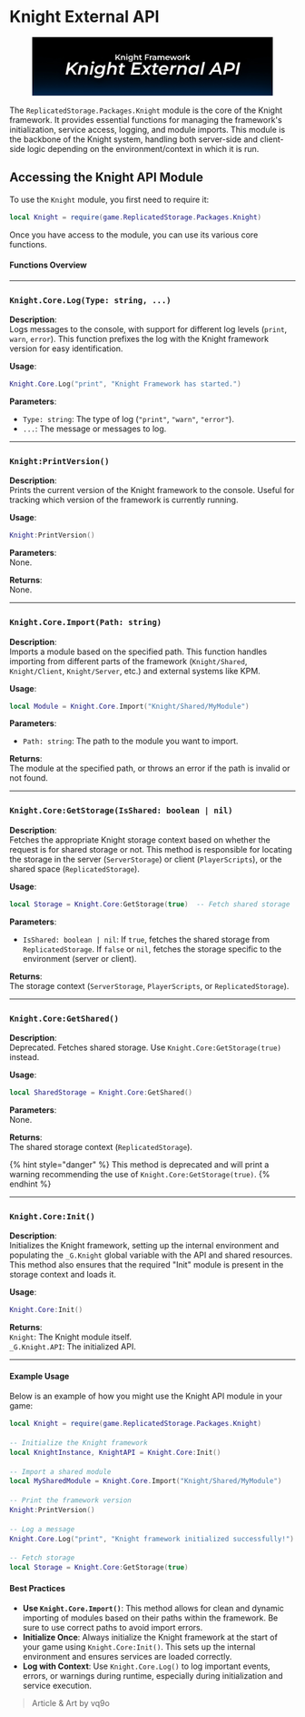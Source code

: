 # Knight External API

<figure><img src="../.gitbook/assets/knight external api.jpg" alt=""><figcaption></figcaption></figure>

The `ReplicatedStorage.Packages.Knight` module is the core of the Knight framework. It provides essential functions for managing the framework's initialization, service access, logging, and module imports. This module is the backbone of the Knight system, handling both server-side and client-side logic depending on the environment/context in which it is run.

## Accessing the Knight API Module

To use the `Knight` module, you first need to require it:

```lua
local Knight = require(game.ReplicatedStorage.Packages.Knight)
```

Once you have access to the module, you can use its various core functions.

#### Functions Overview

***

### `Knight.Core.Log(Type: string, ...)`

**Description**:\
Logs messages to the console, with support for different log levels (`print`, `warn`, `error`). This function prefixes the log with the Knight framework version for easy identification.

**Usage**:

```lua
Knight.Core.Log("print", "Knight Framework has started.")
```

**Parameters**:

* `Type: string`: The type of log (`"print"`, `"warn"`, `"error"`).
* `...`: The message or messages to log.

***

### `Knight:PrintVersion()`

**Description**:\
Prints the current version of the Knight framework to the console. Useful for tracking which version of the framework is currently running.

**Usage**:

```lua
Knight:PrintVersion()
```

**Parameters**:\
None.

**Returns**:\
None.

***

### `Knight.Core.Import(Path: string)`

**Description**:\
Imports a module based on the specified path. This function handles importing from different parts of the framework (`Knight/Shared`, `Knight/Client`, `Knight/Server`, etc.) and external systems like KPM.

**Usage**:

```lua
local Module = Knight.Core.Import("Knight/Shared/MyModule")
```

**Parameters**:

* `Path: string`: The path to the module you want to import.

**Returns**:\
The module at the specified path, or throws an error if the path is invalid or not found.

***

### `Knight.Core:GetStorage(IsShared: boolean | nil)`

**Description**:\
Fetches the appropriate Knight storage context based on whether the request is for shared storage or not. This method is responsible for locating the storage in the server (`ServerStorage`) or client (`PlayerScripts`), or the shared space (`ReplicatedStorage`).

**Usage**:

```lua
local Storage = Knight.Core:GetStorage(true)  -- Fetch shared storage
```

**Parameters**:

* `IsShared: boolean | nil`: If `true`, fetches the shared storage from `ReplicatedStorage`. If `false` or `nil`, fetches the storage specific to the environment (server or client).

**Returns**:\
The storage context (`ServerStorage`, `PlayerScripts`, or `ReplicatedStorage`).

***

### `Knight.Core:GetShared()`

**Description**:\
Deprecated. Fetches shared storage. Use `Knight.Core:GetStorage(true)` instead.

**Usage**:

```lua
local SharedStorage = Knight.Core:GetShared()
```

**Parameters**:\
None.

**Returns**:\
The shared storage context (`ReplicatedStorage`).

{% hint style="danger" %}
This method is deprecated and will print a warning recommending the use of `Knight.Core:GetStorage(true)`.
{% endhint %}

***

### `Knight.Core:Init()`

**Description**:\
Initializes the Knight framework, setting up the internal environment and populating the `_G.Knight` global variable with the API and shared resources. This method also ensures that the required "Init" module is present in the storage context and loads it.

**Usage**:

```lua
Knight.Core:Init()
```

**Returns**:\
`Knight`: The Knight module itself.\
`_G.Knight.API`: The initialized API.

***

#### Example Usage

Below is an example of how you might use the Knight API module in your game:

```lua
local Knight = require(game.ReplicatedStorage.Packages.Knight)

-- Initialize the Knight framework
local KnightInstance, KnightAPI = Knight.Core:Init()

-- Import a shared module
local MySharedModule = Knight.Core.Import("Knight/Shared/MyModule")

-- Print the framework version
Knight:PrintVersion()

-- Log a message
Knight.Core.Log("print", "Knight framework initialized successfully!")

-- Fetch storage
local Storage = Knight.Core:GetStorage(true)
```

#### Best Practices

* **Use `Knight.Core.Import()`**: This method allows for clean and dynamic importing of modules based on their paths within the framework. Be sure to use correct paths to avoid import errors.
* **Initialize Once**: Always initialize the Knight framework at the start of your game using `Knight.Core:Init()`. This sets up the internal environment and ensures services are loaded correctly.
* **Log with Context**: Use `Knight.Core.Log()` to log important events, errors, or warnings during runtime, especially during initialization and service execution.



> Article & Art by vq9o
